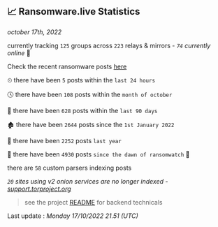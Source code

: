 
## 📈 Ransomware.live Statistics
_october 17th, 2022_

currently tracking `125` groups across `223` relays & mirrors - _`74` currently online_ 📡

Check the recent ransomware posts [here](https://www.ransomware.live/#/recentposts)


⏲ there have been `5` posts within the `last 24 hours`

🕓 there have been `108` posts within the `month of october`

📅 there have been `628` posts within the `last 90 days`

🏚 there have been `2644` posts since the `1st January 2022`

🚀 there have been `2252` posts `last year`

🦕 there have been `4930` posts `since the dawn of ransomwatch` 🐣

there are `58` custom parsers indexing posts

_`20` sites using v2 onion services are no longer indexed - [support.torproject.org](https://support.torproject.org/onionservices/v2-deprecation/)_

> see the project [README](https://github.com/jmousqueton/ransomwatch#readme) for backend technicals



Last update : _Monday 17/10/2022 21.51 (UTC)_

